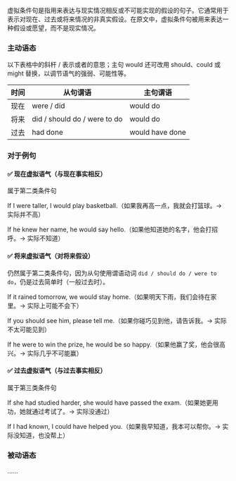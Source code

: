 虚拟条件句是指用来表达与现实情况相反或不可能实现的假设的句子。它通常用于表示对现在、过去或将来情况的非真实假设。在原文中，虚拟条件句被用来表达一种假设或愿望，而不是现实情况。

### 主动语态

以下表格中的斜杆 / 表示或者的意思；主句 would 还可改用 should、could 或 might 替换，以调节语气的强弱、可能性等。

| 时间 | 从句谓语                     | 主句谓语        |
| ---- | ---------------------------- | --------------- |
| 现在 | were / did                   | would do        |
| 将来 | did / should do / were to do | would do        |
| 过去 | had done                     | would have done |

### 对于例句

#### ✅ **现在虚拟语气**（与现在事实相反）

属于第二类条件句

If I were taller, I would play basketball.（如果我再高一点，我就会打篮球。→ 实际并不高）

If he knew her name, he would say hello.（如果他知道她的名字，他会打招呼。→ 实际不知道）

#### ✅ **将来虚拟语气**（对将来假设）

仍然属于第二类条件句，因为从句使用谓语动词 `did / should do / were to do`，仍是过去简单时（一般过去时）。

If it rained tomorrow, we would stay home.（如果明天下雨，我们会待在家里。→ 实际上可能不会下）

If you should see him, please tell me.（如果你碰巧见到他，请告诉我。→ 实际不太可能见到）

If he were to win the prize, he would be so happy.（如果他赢了奖，他会很高兴。→ 实际几乎不可能赢）

#### ✅ **过去虚拟语气**（与过去事实相反）

属于第三类条件句

If she had studied harder, she would have passed the exam.（如果她更用功，她就通过考试了。→ 实际没通过）

If I had known, I could have helped you.（如果我早知道，我本可以帮你。→ 实际没知道，也没帮上）

### 被动语态

……
